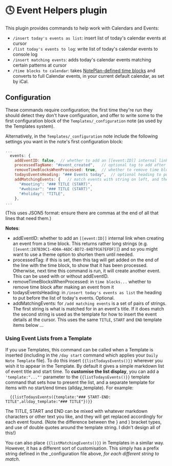 # 🕓 Event Helpers plugin
This plugin provides commands to help work with Calendars and Events:

- `/insert today's events as list`: insert list of today's calendar events at cursor
- `/list today's events to log`: write list of today's calendar events to console log
- `/insert matching events`: adds today's calendar events matching certain patterns at cursor
- `/time blocks to calendar`: takes [NotePlan-defined time blocks](https://help.noteplan.co/article/52-part-2-tasks-events-and-reminders#timeblocking) and converts to full Calendar events, in your current default calendar, as set by iCal.

## Configuration
These commands require configuration; the first time they're run they should detect they don't have configuration, and offer to write some to the first configuration block of the `Templates/_configuration` note (as used by the Templates system). 

Alternatively, in the `Templates/_configuration` note include the following settings you want in the note's first configuration block:

```javascript
...
  events: {
    addEventID: false,  // whether to add an [[event:ID]] internal link when creating an event from a time block
    processedTagName: "#event_created",   // optional tag to add after making a time block an event
    removeTimeBlocksWhenProcessed: true,  // whether to remove time block after making an event from it
    todaysEventsHeading: "### Events today",  // optional heading to put before list of today's events
    addMatchingEvents: {   // match events with string on left, and then the string on the right is the template for how to insert this event (see README for details)
      "#meeting": "### TITLE (START)",
      "#webinar": "### TITLE (START)",
      "#holiday": "TITLE",
    },
...
```
(This uses JSON5 format: ensure there are commas at the end of all that lines that need them.)


**Notes**:
- addEventID: whether to add an `[[event:ID]]` internal link when creating an event from a time block. This returns rather long strings (e.g. `[[event:287B39C1-4D0A-46DC-BD72-84D79167EFDF]]`) and so you might want to use a theme option to shorten them until needed.
- processedTag: if this is set, then this tag will get added on the end of the line with the time block, to show that it has been processed. Otherwise, next time this command is run, it will create another event. This can be used with or without addEventID.
- removeTimeBlocksWhenProcessed: in `time blocks...` whether to remove time block after making an event from it
- todaysEventsHeading: in `/insert today's events as list` the heading to put before the list of today's events. Optional.
- addMatchingEvents: for `/add matching events` is a set of pairs of strings. The first string is what is matched for in an event's title. If it does match the second string is used as the template for how to insert the event details at the cursor.  This uses the same `TITLE`, `START` and `END` template items below ...

### Using Event Lists from a Template
If you use Templates, this command can be called when a Template is inserted (including in the `/day start` command which applies your `Daily Note Template` file). To do this insert `{{listTodaysEvents()}}` wherever you wish it to appear in the Template.  By default it gives a simple markdown list of event title and start time.  To **customise the list display**, you can add a `'template:"..."'` parameter to the `{{listTodaysEvents()}}` template command that sets how to present the list, and a separate template for items with no start/end times (allday_template). For example:

```
  {{listTodaysEvents({template:"### START-END: TITLE",allday_template:"### TITLE"})}}
```

The TITLE, START and END can be mixed with whatever markdown characters or other text you like, and they will get replaced accordingly for each event found. (Note the difference between the } and ) bracket types, and use of double quotes around the template string. I didn't design all of this!)

You can also place  `{{listMatchingEvents()}}` in Templates in a similar way. However, it has a different sort of customisation. This simply has a prefix string defined in the _configuration file above, _for each different string to match_.
